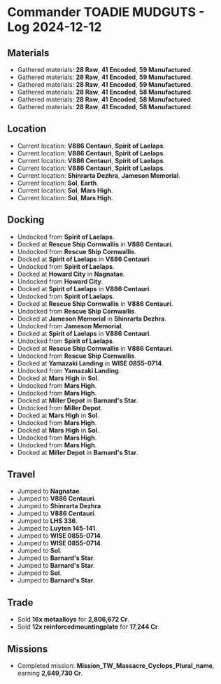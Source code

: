 # Commander TOADIE MUDGUTS - Log 2024-12-12

## Materials
- Gathered materials: **28 Raw**, **41 Encoded**, **59 Manufactured**.
- Gathered materials: **28 Raw**, **41 Encoded**, **59 Manufactured**.
- Gathered materials: **28 Raw**, **41 Encoded**, **59 Manufactured**.
- Gathered materials: **28 Raw**, **41 Encoded**, **58 Manufactured**.
- Gathered materials: **28 Raw**, **41 Encoded**, **58 Manufactured**.
- Gathered materials: **28 Raw**, **41 Encoded**, **58 Manufactured**.

## Location
- Current location: **V886 Centauri**, **Spirit of Laelaps**.
- Current location: **V886 Centauri**, **Spirit of Laelaps**.
- Current location: **V886 Centauri**, **Spirit of Laelaps**.
- Current location: **V886 Centauri**, **Spirit of Laelaps**.
- Current location: **Shinrarta Dezhra**, **Jameson Memorial**.
- Current location: **Sol**, **Earth**.
- Current location: **Sol**, **Mars High**.
- Current location: **Sol**, **Mars High**.

## Docking
- Undocked from **Spirit of Laelaps**.
- Docked at **Rescue Ship Cornwallis** in **V886 Centauri**.
- Undocked from **Rescue Ship Cornwallis**.
- Docked at **Spirit of Laelaps** in **V886 Centauri**.
- Undocked from **Spirit of Laelaps**.
- Docked at **Howard City** in **Nagnatae**.
- Undocked from **Howard City**.
- Docked at **Spirit of Laelaps** in **V886 Centauri**.
- Undocked from **Spirit of Laelaps**.
- Docked at **Rescue Ship Cornwallis** in **V886 Centauri**.
- Undocked from **Rescue Ship Cornwallis**.
- Docked at **Jameson Memorial** in **Shinrarta Dezhra**.
- Undocked from **Jameson Memorial**.
- Docked at **Spirit of Laelaps** in **V886 Centauri**.
- Undocked from **Spirit of Laelaps**.
- Docked at **Rescue Ship Cornwallis** in **V886 Centauri**.
- Undocked from **Rescue Ship Cornwallis**.
- Docked at **Yamazaki Landing** in **WISE 0855-0714**.
- Undocked from **Yamazaki Landing**.
- Docked at **Mars High** in **Sol**.
- Undocked from **Mars High**.
- Undocked from **Mars High**.
- Docked at **Miller Depot** in **Barnard's Star**.
- Undocked from **Miller Depot**.
- Docked at **Mars High** in **Sol**.
- Undocked from **Mars High**.
- Docked at **Mars High** in **Sol**.
- Undocked from **Mars High**.
- Undocked from **Mars High**.
- Docked at **Miller Depot** in **Barnard's Star**.

## Travel
- Jumped to **Nagnatae**.
- Jumped to **V886 Centauri**.
- Jumped to **Shinrarta Dezhra**.
- Jumped to **V886 Centauri**.
- Jumped to **LHS 336**.
- Jumped to **Luyten 145-141**.
- Jumped to **WISE 0855-0714**.
- Jumped to **WISE 0855-0714**.
- Jumped to **Sol**.
- Jumped to **Barnard's Star**.
- Jumped to **Barnard's Star**.
- Jumped to **Sol**.
- Jumped to **Barnard's Star**.

## Trade
- Sold **16x metaalloys** for **2,806,672 Cr**.
- Sold **12x reinforcedmountingplate** for **17,244 Cr**.

## Missions
- Completed mission: **Mission_TW_Massacre_Cyclops_Plural_name**, earning **2,649,730 Cr**.

